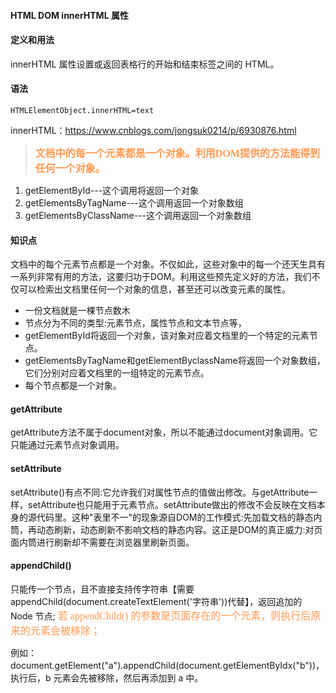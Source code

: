 #### HTML DOM innerHTML 属性 ####

#### 定义和用法 ####
innerHTML 属性设置或返回表格行的开始和结束标签之间的 HTML。

#### 语法 ####

    HTMLElementObject.innerHTML=text


innerHTML：https://www.cnblogs.com/jongsuk0214/p/6930876.html

><font color="#ff995" face="微软雅黑" size="3">**文档中的每一个元素都是一个对象。利用DOM提供的方法能得到任何一个对象。**</font>

1. getElementById---这个调用将返回一个对象
2. getElementsByTagName---这个调用返回一个对象数组
3. getElementsByClassName---这个调用返回一个对象数组

#### 知识点 ####
文档中的每个元素节点都是一个对象。不仅如此，这些对象中的每一个还天生具有一系列非常有用的方法，这要归功于DOM。利用这些预先定义好的方法，我们不仅可以检索出文档里任何一个对象的信息，甚至还可以改变元素的属性。

- 一份文档就是一棵节点数木
- 节点分为不同的类型:元素节点，属性节点和文本节点等，
- getElementById将返回一个对象，该对象对应着文档里的一个特定的元素节点。
- getElementsByTagName和getElementByclassName将返回一个对象数组，它们分别对应着文档里的一组特定的元素节点。
- 每个节点都是一个对象。

#### getAttribute ####
getAttribute方法不属于document对象，所以不能通过document对象调用。它只能通过元素节点对象调用。

#### setAttribute ####
setAttribute()有点不同:它允许我们对属性节点的值做出修改。与getAttribute一样，setAttribute也只能用于元素节点。setAttribute做出的修改不会反映在文档本身的源代码里。这种"表里不一"的现象源自DOM的工作模式:先加载文档的静态内筒，再动态刷新，动态刷新不影响文档的静态内容。这正是DOM的真正威力:对页面内筒进行刷新却不需要在浏览器里刷新页面。


#### appendChild()  ####
只能传一个节点，且不直接支持传字符串【需要 appendChild(document.createTextElement('字符串'))代替】，返回追加的 Node 节点;
<font color="#ff995" face="微软雅黑" size="3">若 appendChild() 的参数是页面存在的一个元素，则执行后原来的元素会被移除；</font>

例如：document.getElement("a").appendChild(document.getElementByIdx("b"))，执行后，b 元素会先被移除，然后再添加到 a 中。